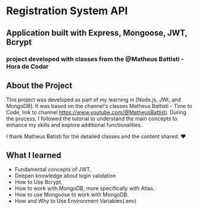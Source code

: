 # Registration System API
## Application built with Express, Mongoose, JWT, Bcrypt
### project developed with classes from the @Matheus Battisti - Hora de Codar

## About the Project

This project was developed as part of my learning in [Node.js, JWt, and MongoDB]. It was based on the channel's classes 
Matheus Battisti - Time to Code, link to channel https://www.youtube.com/@MatheusBattisti. During the process, I followed the tutorial to understand the main concepts to enhance my skills and explore additional functionalities.

I thank Matheus Batisti for the detailed classes and the content shared. ❤️

## What I learned

- Fundamental concepts of JWT.
- Deepen knowledge about login validation
- How to Use Bcrypt.
- How to work with MongoDB, more specifically with Atlas.
- How to use Mongoose to work with MongoDB.
- How and Why to Use Environment Variables(.env)

